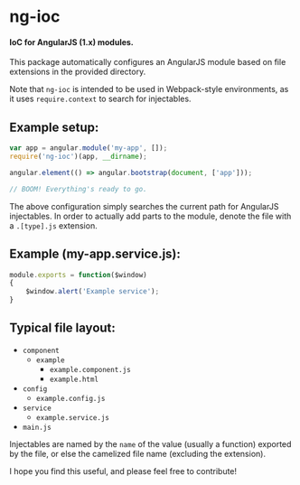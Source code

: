 # ng-ioc
#### IoC for AngularJS (1.x) modules.

This package automatically configures an AngularJS module based on file extensions in the provided directory.

Note that `ng-ioc` is intended to be used in Webpack-style environments, as it uses `require.context` to search for injectables.

## Example setup:

```js
var app = angular.module('my-app', []);
require('ng-ioc')(app, __dirname);

angular.element(() => angular.bootstrap(document, ['app']));

// BOOM! Everything's ready to go.
```

The above configuration simply searches the current path for AngularJS injectables.
In order to actually add parts to the module, denote the file with a `.[type].js` extension.

## Example (my-app.service.js):

```js
module.exports = function($window)
{
    $window.alert('Example service');
}
```

## Typical file layout:
- `component`
  - `example`
    - `example.component.js`
    - `example.html`
- `config`
  - `example.config.js`
- `service`
  - `example.service.js`
- `main.js`

Injectables are named by the `name` of the value (usually a function) exported by the file, or else the camelized file name (excluding the extension).

I hope you find this useful, and please feel free to contribute!